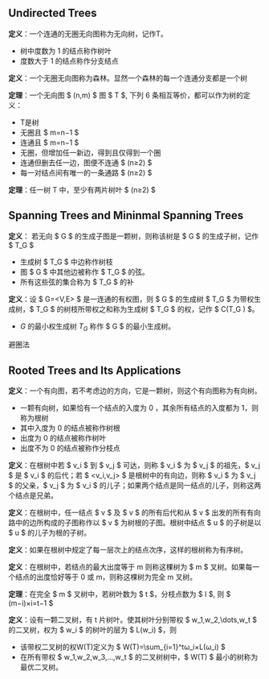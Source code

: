 
## Undirected Trees

**定义**：一个连通的无圈无向图称为无向树，记作T。

- 树中度数为 1 的结点称作树叶
- 度数大于 1 的结点称作分支结点

**定义**：一个无圈无向图称为森林。显然一个森林的每一个连通分支都是一个树

**定理**：一个无向图 $ (n,m) $ 图 $ T $, 下列 6 条相互等价，都可以作为树的定义：

- T是树
- 无圈且 $ m=n−1 $
- 连通且 $ m=n−1 $
- 无圈，但增加任一新边，得到且仅得到一个圈
- 连通但删去任一边，图便不连通 $ (n≥2) $
- 每一对结点间有唯一的一条通路 $ (n≥2) $

**定理**：任一树 T 中，至少有两片树叶 $ (n≥2) $

## Spanning Trees and Mininmal Spanning Trees

**定义**：
若无向 $ G $ 的生成子图是一颗树，则称该树是 $ G $ 的生成子树，记作 $ T_G $ 

- 生成树 $ T_G $ 中边称作树枝
- 图 $ G $ 中其他边被称作 $ T_G $ 的弦。
- 所有这些弦的集合称为 $ T_G $ 的补

**定义**：设 $ G=<V,E> $ 是一连通的有权图，则 $ G $ 的生成树 $ T_G $ 为带权生成树，$ T_G $ 的树枝所带权之和称为生成树 $ T_G $ 的权，记作 $ C(T_G ) $。

- $G$ 的最小权生成树 $T_G$ 称作 $ G $ 的最小生成树。

避圈法

## Rooted Trees and Its Applications

**定义**：一个有向图，若不考虑边的方向，它是一颗树，则这个有向图称为有向树。

- 一颗有向树，如果恰有一个结点的入度为 0 ，其余所有结点的入度都为 1，则称为根树
- 其中入度为 0 的结点被称作树根
- 出度为 0 的结点被称作树叶
- 出度不为 0 的结点被称作分枝点

**定义**：在根树中若 $ v_i $ 到 $ v_j $ 可达，则称 $ v_i $ 为 $ v_j $ 的祖先，$ v_j $ 是 $ v_i $ 的后代；若 $ <v_i,v_j> $ 是根树中的有向边，则称 $ v_i $ 为 $ v_j $ 的父亲，$ v_j $ 为 $ v_i $ 的儿子；如果两个结点是同一结点的儿子，则称这两个结点是兄弟。

**定义**：在根树中，任一结点 $ v $ 及 $ v $ 的所有后代和从 $ v $ 出发的所有有向路中的边所构成的子图称作以 $ v $ 为树根的子图。根树中结点 $ u $ 的子树是以$ u $ 的儿子为根的子树。
 
**定义**：如果在根树中规定了每一层次上的结点次序，这样的根树称为有序树。

**定义**：在根树中，若结点的最大出度等于 m 则称这棵树为 $ m $ 叉树。如果每一个结点的出度恰好等于 0 或 m，则称这棵树为完全 m 叉树。

**定理**：在完全 $ m $ 叉树中，若树叶数为 $ t $，分枝点数为 $ I $, 则 $ (m−i)×i=t−1 $

**定义**：设有一颗二叉树，有 t 片树叶。使其树叶分别带权 $ w_1,w_2,\dots,w_t $ 的二叉树，权为 $ w_i $ 的树叶的层为 $ L(w_i) $，则

- 该带权二叉树的权W(T)定义为 $ W(T)=\sum_{i=1}^tω_i×L(ω_i) $
- 在所有带权 $ w_1,w_2,w_3,…,w_t $ 的二叉树树中，$ W(T) $ 最小的树称为最优二叉树。